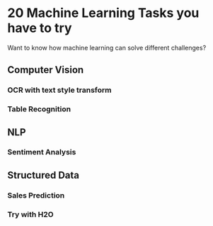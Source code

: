 # 20 Machine Learning Tasks you have to try

Want to know how machine learning can solve different challenges?

## Computer Vision

### OCR with text style transform

### Table Recognition

## NLP

### Sentiment Analysis

## Structured Data

### Sales Prediction


### Try with H2O
